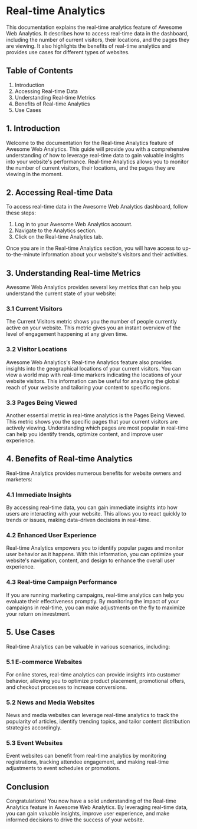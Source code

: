 # Real-time Analytics
This documentation explains the real-time analytics feature of Awesome Web Analytics. It describes how to access real-time data in the dashboard, including the number of current visitors, their locations, and the pages they are viewing. It also highlights the benefits of real-time analytics and provides use cases for different types of websites.

## Table of Contents
1. Introduction
2. Accessing Real-time Data
3. Understanding Real-time Metrics
4. Benefits of Real-time Analytics
5. Use Cases

## 1. Introduction
Welcome to the documentation for the Real-time Analytics feature of Awesome Web Analytics. This guide will provide you with a comprehensive understanding of how to leverage real-time data to gain valuable insights into your website's performance. Real-time Analytics allows you to monitor the number of current visitors, their locations, and the pages they are viewing in the moment.

## 2. Accessing Real-time Data
To access real-time data in the Awesome Web Analytics dashboard, follow these steps:

1. Log in to your Awesome Web Analytics account.
2. Navigate to the Analytics section.
3. Click on the Real-time Analytics tab.

Once you are in the Real-time Analytics section, you will have access to up-to-the-minute information about your website's visitors and their activities.

## 3. Understanding Real-time Metrics
Awesome Web Analytics provides several key metrics that can help you understand the current state of your website:

### 3.1 Current Visitors
The Current Visitors metric shows you the number of people currently active on your website. This metric gives you an instant overview of the level of engagement happening at any given time.

### 3.2 Visitor Locations
Awesome Web Analytics's Real-time Analytics feature also provides insights into the geographical locations of your current visitors. You can view a world map with real-time markers indicating the locations of your website visitors. This information can be useful for analyzing the global reach of your website and tailoring your content to specific regions.

### 3.3 Pages Being Viewed
Another essential metric in real-time analytics is the Pages Being Viewed. This metric shows you the specific pages that your current visitors are actively viewing. Understanding which pages are most popular in real-time can help you identify trends, optimize content, and improve user experience.

## 4. Benefits of Real-time Analytics
Real-time Analytics provides numerous benefits for website owners and marketers:

### 4.1 Immediate Insights
By accessing real-time data, you can gain immediate insights into how users are interacting with your website. This allows you to react quickly to trends or issues, making data-driven decisions in real-time.

### 4.2 Enhanced User Experience
Real-time Analytics empowers you to identify popular pages and monitor user behavior as it happens. With this information, you can optimize your website's navigation, content, and design to enhance the overall user experience.

### 4.3 Real-time Campaign Performance
If you are running marketing campaigns, real-time analytics can help you evaluate their effectiveness promptly. By monitoring the impact of your campaigns in real-time, you can make adjustments on the fly to maximize your return on investment.

## 5. Use Cases
Real-time Analytics can be valuable in various scenarios, including:

### 5.1 E-commerce Websites
For online stores, real-time analytics can provide insights into customer behavior, allowing you to optimize product placement, promotional offers, and checkout processes to increase conversions.

### 5.2 News and Media Websites
News and media websites can leverage real-time analytics to track the popularity of articles, identify trending topics, and tailor content distribution strategies accordingly.

### 5.3 Event Websites
Event websites can benefit from real-time analytics by monitoring registrations, tracking attendee engagement, and making real-time adjustments to event schedules or promotions.

## Conclusion
Congratulations! You now have a solid understanding of the Real-time Analytics feature in Awesome Web Analytics. By leveraging real-time data, you can gain valuable insights, improve user experience, and make informed decisions to drive the success of your website.
